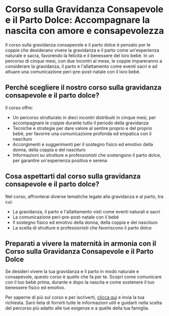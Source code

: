 # Corso sulla Gravidanza Consapevole e il Parto Dolce: Accompagnare la nascita con amore e consapevolezza

Il corso sulla gravidanza consapevole e il parto dolce è pensato per le coppie che desiderano vivere la gravidanza e il parto come un'esperienza naturale e sacra, favorendo la felicità e il benessere del loro bebè. In un percorso di cinque mesi, con due incontri al mese, le coppie impareranno a considerare la gravidanza, il parto e l'allattamento come eventi sacri e ad attuare una comunicazione peri-pre-post-natale con il loro bebè.

## Perché scegliere il nostro corso sulla gravidanza consapevole e il parto dolce?

Il corso offre:

- Un percorso strutturato in dieci incontri distribuiti in cinque mesi, per accompagnare le coppie durante tutto il periodo della gravidanza
- Tecniche e strategie per dare valore al sentire proprio e del proprio bebè, per favorire una comunicazione profonda ed empatica con il nascituro
- Accorgimenti e suggerimenti per il sostegno fisico ed emotivo della donna, della coppia e del nascituro
- Informazioni su strutture e professionisti che sostengono il parto dolce, per garantire un'esperienza positiva e serena

## Cosa aspettarti dal corso sulla gravidanza consapevole e il parto dolce?

Nel corso, affronterai diverse tematiche legate alla gravidanza e al parto, tra cui:

- La gravidanza, il parto e l'allattamento visti come eventi naturali e sacri
- La comunicazione peri-pre-post-natale con il bebè
- Il sostegno fisico ed emotivo della donna, della coppia e del nascituro
- La scelta di strutture e professionisti che favoriscono il parto dolce

## Preparati a vivere la maternità in armonia con il Corso sulla Gravidanza Consapevole e il Parto Dolce

Se desideri vivere la tua gravidanza e il parto in modo naturale e consapevole, questo corso è quello che fa per te. Scopri come comunicare con il tuo bebè prima, durante e dopo la nascita e come sostenere il tuo benessere fisico ed emotivo.

Per saperne di più sul corso e per iscriverti, [clicca qui](../contatto) e invia la tua richiesta. Sarò lieta di fornirti tutte le informazioni utili e guidarti nella scelta del percorso più adatto alle tue esigenze e a quelle della tua famiglia.
